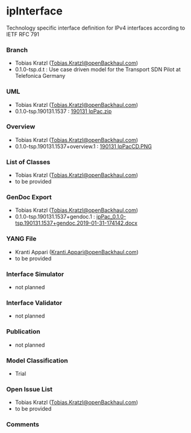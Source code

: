 # ipInterface
Technology specific interface definition for IPv4 interfaces according to IETF RFC 791

### Branch
- Tobias Kratzl (Tobias.Kratzl@openBackhaul.com)
- 0.1.0-tsp.d.t : Use case driven model for the Transport SDN Pilot at Telefonica Germany

### UML
- Tobias Kratzl (Tobias.Kratzl@openBackhaul.com)
- 0.1.0-tsp.190131.1537 : [190131 IpPac.zip](./190131%20IpPac.zip)

### Overview 
- Tobias Kratzl (Tobias.Kratzl@openBackhaul.com)
- 0.1.0-tsp.190131.1537+overview.1 : [190131 IpPacCD.PNG](./190131%20IpPacCD.PNG)

### List of Classes
- Tobias Kratzl (Tobias.Kratzl@openBackhaul.com)
- to be provided 

### GenDoc Export
- Tobias Kratzl (Tobias.Kratzl@openBackhaul.com)
- 0.1.0-tsp.190131.1537+gendoc.1 : [ipPac_0.1.0-tsp.190131.1537+gendoc.2019-01-31-174142.docx](./ipPac_0.1.0-tsp.190131.1537+gendoc.2019-01-31-174142.docx)

### YANG File
- Kranti Appari (Kranti.Appari@openBackhaul.com)
- to be provided 

### Interface Simulator
- not planned 

### Interface Validator
- not planned

### Publication
- not planned

### Model Classification
- Trial

### Open Issue List
- Tobias Kratzl (Tobias.Kratzl@openBackhaul.com)
- to be provided

### Comments
